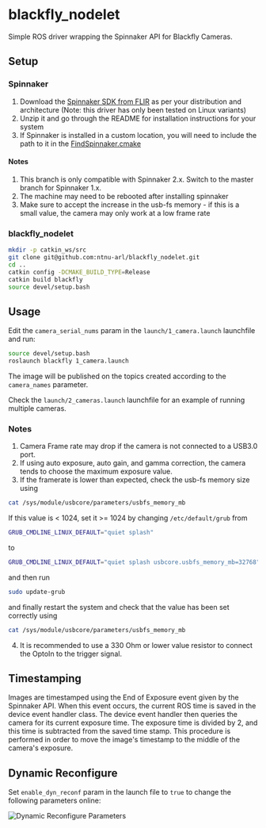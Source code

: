 # blackfly_nodelet

Simple ROS driver wrapping the Spinnaker API for Blackfly Cameras.

## Setup

### Spinnaker

1. Download the [Spinnaker SDK from FLIR](https://www.flir.eu/products/spinnaker-sdk/) as per your distribution and architecture (Note: this driver has only been tested on Linux variants)
2. Unzip it and go through the README for installation instructions for your system
3. If Spinnaker is installed in a custom location, you will need to include the path to it in the [FindSpinnaker.cmake](cmake/FindSpinnaker.cmake)

#### Notes

1. This branch is only compatible with Spinnaker 2.x. Switch to the master branch for Spinnaker 1.x.
2. The machine may need to be rebooted after installing spinnaker
3. Make sure to accept the increase in the usb-fs memory - if this is a small value, the camera may only work at a low frame rate

### blackfly_nodelet

```bash
mkdir -p catkin_ws/src
git clone git@github.com:ntnu-arl/blackfly_nodelet.git
cd ..
catkin config -DCMAKE_BUILD_TYPE=Release
catkin build blackfly
source devel/setup.bash
```

## Usage

Edit the `camera_serial_nums` param in the `launch/1_camera.launch` launchfile and run:

```bash
source devel/setup.bash
roslaunch blackfly 1_camera.launch
```

The image will be published on the topics created according to the `camera_names` parameter.

Check the `launch/2_cameras.launch` launchfile for an example of running multiple cameras.

### Notes

1. Camera Frame rate may drop if the camera is not connected to a USB3.0 port.
2. If using auto exposure, auto gain, and gamma correction, the camera tends to choose the maximum exposure value.
3. If the framerate is lower than expected, check the usb-fs memory size using
  
  ```bash
  cat /sys/module/usbcore/parameters/usbfs_memory_mb  
  ```
  
  If this value is < 1024, set it >= 1024 by changing `/etc/default/grub` from

  ```bash
  GRUB_CMDLINE_LINUX_DEFAULT="quiet splash"
  ```

  to

  ```bash
  GRUB_CMDLINE_LINUX_DEFAULT="quiet splash usbcore.usbfs_memory_mb=32768"  
  ```

  and then run

  ```bash
  sudo update-grub  
  ```

  and finally restart the system and check that the value has been set correctly using
  
  ```bash
  cat /sys/module/usbcore/parameters/usbfs_memory_mb  
  ```

4. It is recommended to use a 330 Ohm or lower value resistor to connect the OptoIn to the trigger signal.

## Timestamping

Images are timestamped using the End of Exposure event given by the Spinnaker API. When this event occurs, the current ROS time is saved in the device event handler class. The device event handler then queries the camera for its current exposure time. The exposure time is divided by 2, and this time is subtracted from the saved time stamp. This procedure is performed in order to move the image's timestamp to the middle of the camera's exposure.

## Dynamic Reconfigure

Set `enable_dyn_reconf` param in the launch file to `true` to change the following parameters online:

![Dynamic Reconfigure Parameters](https://github.com/unr-arl/blackfly_nodelet/blob/master/imgs/dyn_rec.png)
